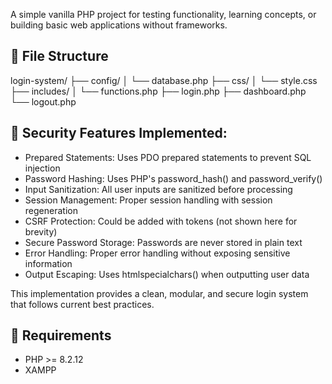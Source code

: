 A simple vanilla PHP project for testing functionality, learning concepts, or building basic web applications without frameworks.

## 📌 File Structure
login-system/
├── config/
│   └── database.php
├── css/
│   └── style.css
├── includes/
│   └── functions.php
├── login.php
├── dashboard.php
└── logout.php


## 🚨 Security Features Implemented:
- Prepared Statements: Uses PDO prepared statements to prevent SQL injection
- Password Hashing: Uses PHP's password_hash() and password_verify()
- Input Sanitization: All user inputs are sanitized before processing
- Session Management: Proper session handling with session regeneration
- CSRF Protection: Could be added with tokens (not shown here for brevity)
- Secure Password Storage: Passwords are never stored in plain text
- Error Handling: Proper error handling without exposing sensitive information
- Output Escaping: Uses htmlspecialchars() when outputting user data

This implementation provides a clean, modular, and secure login system that follows current best practices.


## 🚨 Requirements
- PHP >= 8.2.12
- XAMPP
